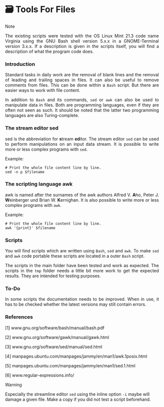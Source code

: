 # :card_file_box: Tools For Files

> [!NOTE]
> <p align="justify">The existing scripts were tested with the OS Linux Mint 21.3 code name Virginia using the GNU Bash shell version 5.x.x in a GNOME-Terminal version 3.x.x. If a description is given in the scripts itself, you will find a description of what the program code does.</p> 

### Introduction

<p align="justify">Standard tasks in daily work are the removal of blank lines and the removal of leading and trailing spaces in files. It can also be useful to remove comments from files. This can be done within a <code>Bash</code> script. But there are easier ways to work with file content.</p>

<p align="justify">In addition to <code>Bash</code> and its commands, <code>sed</code> or <code>awk</code> can also be used to manipulate data in files. Both are programming languages, even if they are often not seen as such. It should be noted that the latter two programming languages are also  Turing-complete.</p>

### The stream editor sed

<p align="justify">sed is the abbreviation for <b>s</b>tream <b>ed</b>itor. The stream editor <code>sed</code> can be used to perform manipulations on an input data stream. It is possible to write more or less complex programs with <code>sed</code>.</p>

Example:

    # Print the whole file content line by line.
    sed -n p $filename

### The scripting language awk

<p align="justify">awk is named after the surnames of the awk authors Alfred V. <b>A</b>ho, Peter J. <b>W</b>einberger und Brian W. <b>K</b>ernighan. It is also possible to write more or less complex programs with <code>awk</code>.</p>

Example:

    # Print the whole file content line by line.
    awk '{print}' $filename

### Scripts

<p align="justify">You will find scripts which are written using <code>Bash</code>, <code>sed</code> and <code>awk</code>. To make <code>sed</code> and <code>awk</code> code portable these scripts are located in a outer <code>Bash</code> script.</p>

<p align="justify">The scripts in the main folder have been tested and work as expected. The scripts in the <code>tmp</code> folder needs a little bit more work to get the expected results. They are intended for testing purposes.</p>

### To-Do

<p align="justify">In some scripts the documentation needs to be improved. When in use, it has to be checked whether the latest versions may still contain errors.</p>

### References

[1] www&#8203;.gnu.org/software/bash/manual/bash.pdf

[2] www&#8203;.gnu.org/software/gawk/manual/gawk.html

[3] www&#8203;.gnu.org/software/sed/manual/sed.html

[4] manpages.ubuntu.com/manpages/jammy/en/man1/awk.1posix.html

[5] manpages.ubuntu.com/manpages/jammy/en/man1/sed.1.html

[6] www&#8203;.regular-expressions.info/

> [!WARNING]
> Especially the streamline editor <code>sed</code> using the inline option <code>-i</code> maybe will damage a given file. Make a copy if you did not test a script beforehand.






